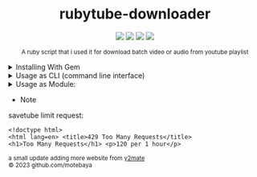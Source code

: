 
<!-- <p align="center">
<img width="40%" height="50%" src="https://raw.githubusercontent.com/motebaya/yshort-downloader/main/lib/1654340956599.png"/>
</p> -->

<div align="center">

  # rubytube-downloader

![](https://img.shields.io/badge/motebaya-blue?style=flat&logo=Coursera&logoColor=white)
![](https://img.shields.io/badge/ruby-package-red?logo=ruby)
![](https://img.shields.io/github/downloads/motebaya/yshort-downloader/total.svg?style=flat&color=green&logo=GoogleChrome&logoColor=yellow)
<a href="https://www.ruby-lang.org/en/" target="_blank"> ![](https://img.shields.io/badge/installing-ruby-orange?logo=linux&logoColor=black)</a>

  <sub>A ruby script that i used it for download batch video or audio from youtube playlist</sub>
</div>


<details>
  <summary> Installing With Gem </summary>

```bash
  * Install with gems
    > gem install yshort-downloader
  * Install from github
    > gem 'yshort-downloader', :git => 'git://github.com/motebaya/rubytube-downloader.git'
```

</details>

<details>
  <summary>Usage as CLI (command line interface)</summary>

- savetube

```bash
  usage: ./rubytube-dl -u <youtube_url> -o <output_path> -s <server> -t <type>

  example: ./rubytube-dl -u https://www.youtube.com/shorts/<shortid> -o ../media/ -s savetube -t audio

```

- youtube.com

```
usage : ./rubytube-dl -u <youtube_url> -o <output> -s <server>

example: ./rubytube-dl -u https://www.youtube.com/shorts/<shorts_id> -o ../media/ -s youtube

```

- y2mate.com

```
usage: ./rubytube-dl -u <youtube_url> -o <output_path> -s <server>

example: ./rubytube-dl -u https://www.youtube.com/shorts/<ytid> -o ../media/ -s y2mate
```

</details>

<details>
<summary> Usage as Module:</summary>

- savetube

```bash
usage: --
```

- youtube.com

```
usage: --
```

</details>

  
- Note

<span> savetube limit request: <pre><code>&lt;!doctype html&gt;
  &lt;html lang=en&gt;
  &lt;title&gt;429 Too Many Requests&lt;/title&gt;
  &lt;h1&gt;Too Many Requests&lt;/h1&gt;
  &lt;p&gt;120 per 1 hour&lt;/p&gt;
</code></pre></span>

<sub> a small update adding more website from <a href="https://www.y2mate.com/en560" target="_blank"> y2mate</a> </sub>
<br>
<sub> &copy; 2023 github.com/motebaya </sub>

